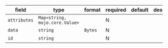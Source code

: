 | field | type | format | required | default | description |
|---|---|---|---|---|---|
| `attributes` | `Map<string, mojo.core.Value>` |  | N |  |
| `data` | `string` | `Bytes` | N |  |
| `id` | `string` |  | N |  |
